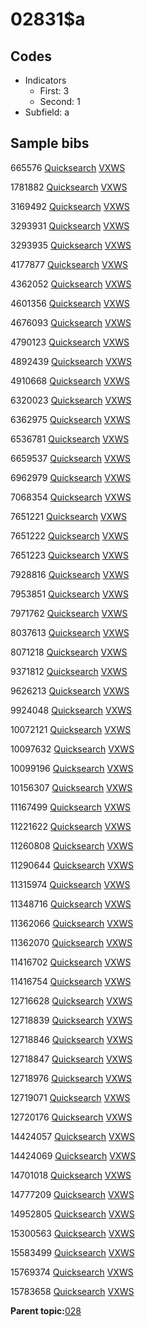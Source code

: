# 02831$a

## Codes

-   Indicators
    -   First: 3
    -   Second: 1
-   Subfield: a

## Sample bibs

665576 [Quicksearch](https://search.library.yale.edu/catalog/665576) [VXWS](http://prodorbis.library.yale.edu:7014/vxws/GetHoldingsService?bibId=665576)

1781882 [Quicksearch](https://search.library.yale.edu/catalog/1781882) [VXWS](http://prodorbis.library.yale.edu:7014/vxws/GetHoldingsService?bibId=1781882)

3169492 [Quicksearch](https://search.library.yale.edu/catalog/3169492) [VXWS](http://prodorbis.library.yale.edu:7014/vxws/GetHoldingsService?bibId=3169492)

3293931 [Quicksearch](https://search.library.yale.edu/catalog/3293931) [VXWS](http://prodorbis.library.yale.edu:7014/vxws/GetHoldingsService?bibId=3293931)

3293935 [Quicksearch](https://search.library.yale.edu/catalog/3293935) [VXWS](http://prodorbis.library.yale.edu:7014/vxws/GetHoldingsService?bibId=3293935)

4177877 [Quicksearch](https://search.library.yale.edu/catalog/4177877) [VXWS](http://prodorbis.library.yale.edu:7014/vxws/GetHoldingsService?bibId=4177877)

4362052 [Quicksearch](https://search.library.yale.edu/catalog/4362052) [VXWS](http://prodorbis.library.yale.edu:7014/vxws/GetHoldingsService?bibId=4362052)

4601356 [Quicksearch](https://search.library.yale.edu/catalog/4601356) [VXWS](http://prodorbis.library.yale.edu:7014/vxws/GetHoldingsService?bibId=4601356)

4676093 [Quicksearch](https://search.library.yale.edu/catalog/4676093) [VXWS](http://prodorbis.library.yale.edu:7014/vxws/GetHoldingsService?bibId=4676093)

4790123 [Quicksearch](https://search.library.yale.edu/catalog/4790123) [VXWS](http://prodorbis.library.yale.edu:7014/vxws/GetHoldingsService?bibId=4790123)

4892439 [Quicksearch](https://search.library.yale.edu/catalog/4892439) [VXWS](http://prodorbis.library.yale.edu:7014/vxws/GetHoldingsService?bibId=4892439)

4910668 [Quicksearch](https://search.library.yale.edu/catalog/4910668) [VXWS](http://prodorbis.library.yale.edu:7014/vxws/GetHoldingsService?bibId=4910668)

6320023 [Quicksearch](https://search.library.yale.edu/catalog/6320023) [VXWS](http://prodorbis.library.yale.edu:7014/vxws/GetHoldingsService?bibId=6320023)

6362975 [Quicksearch](https://search.library.yale.edu/catalog/6362975) [VXWS](http://prodorbis.library.yale.edu:7014/vxws/GetHoldingsService?bibId=6362975)

6536781 [Quicksearch](https://search.library.yale.edu/catalog/6536781) [VXWS](http://prodorbis.library.yale.edu:7014/vxws/GetHoldingsService?bibId=6536781)

6659537 [Quicksearch](https://search.library.yale.edu/catalog/6659537) [VXWS](http://prodorbis.library.yale.edu:7014/vxws/GetHoldingsService?bibId=6659537)

6962979 [Quicksearch](https://search.library.yale.edu/catalog/6962979) [VXWS](http://prodorbis.library.yale.edu:7014/vxws/GetHoldingsService?bibId=6962979)

7068354 [Quicksearch](https://search.library.yale.edu/catalog/7068354) [VXWS](http://prodorbis.library.yale.edu:7014/vxws/GetHoldingsService?bibId=7068354)

7651221 [Quicksearch](https://search.library.yale.edu/catalog/7651221) [VXWS](http://prodorbis.library.yale.edu:7014/vxws/GetHoldingsService?bibId=7651221)

7651222 [Quicksearch](https://search.library.yale.edu/catalog/7651222) [VXWS](http://prodorbis.library.yale.edu:7014/vxws/GetHoldingsService?bibId=7651222)

7651223 [Quicksearch](https://search.library.yale.edu/catalog/7651223) [VXWS](http://prodorbis.library.yale.edu:7014/vxws/GetHoldingsService?bibId=7651223)

7928816 [Quicksearch](https://search.library.yale.edu/catalog/7928816) [VXWS](http://prodorbis.library.yale.edu:7014/vxws/GetHoldingsService?bibId=7928816)

7953851 [Quicksearch](https://search.library.yale.edu/catalog/7953851) [VXWS](http://prodorbis.library.yale.edu:7014/vxws/GetHoldingsService?bibId=7953851)

7971762 [Quicksearch](https://search.library.yale.edu/catalog/7971762) [VXWS](http://prodorbis.library.yale.edu:7014/vxws/GetHoldingsService?bibId=7971762)

8037613 [Quicksearch](https://search.library.yale.edu/catalog/8037613) [VXWS](http://prodorbis.library.yale.edu:7014/vxws/GetHoldingsService?bibId=8037613)

8071218 [Quicksearch](https://search.library.yale.edu/catalog/8071218) [VXWS](http://prodorbis.library.yale.edu:7014/vxws/GetHoldingsService?bibId=8071218)

9371812 [Quicksearch](https://search.library.yale.edu/catalog/9371812) [VXWS](http://prodorbis.library.yale.edu:7014/vxws/GetHoldingsService?bibId=9371812)

9626213 [Quicksearch](https://search.library.yale.edu/catalog/9626213) [VXWS](http://prodorbis.library.yale.edu:7014/vxws/GetHoldingsService?bibId=9626213)

9924048 [Quicksearch](https://search.library.yale.edu/catalog/9924048) [VXWS](http://prodorbis.library.yale.edu:7014/vxws/GetHoldingsService?bibId=9924048)

10072121 [Quicksearch](https://search.library.yale.edu/catalog/10072121) [VXWS](http://prodorbis.library.yale.edu:7014/vxws/GetHoldingsService?bibId=10072121)

10097632 [Quicksearch](https://search.library.yale.edu/catalog/10097632) [VXWS](http://prodorbis.library.yale.edu:7014/vxws/GetHoldingsService?bibId=10097632)

10099196 [Quicksearch](https://search.library.yale.edu/catalog/10099196) [VXWS](http://prodorbis.library.yale.edu:7014/vxws/GetHoldingsService?bibId=10099196)

10156307 [Quicksearch](https://search.library.yale.edu/catalog/10156307) [VXWS](http://prodorbis.library.yale.edu:7014/vxws/GetHoldingsService?bibId=10156307)

11167499 [Quicksearch](https://search.library.yale.edu/catalog/11167499) [VXWS](http://prodorbis.library.yale.edu:7014/vxws/GetHoldingsService?bibId=11167499)

11221622 [Quicksearch](https://search.library.yale.edu/catalog/11221622) [VXWS](http://prodorbis.library.yale.edu:7014/vxws/GetHoldingsService?bibId=11221622)

11260808 [Quicksearch](https://search.library.yale.edu/catalog/11260808) [VXWS](http://prodorbis.library.yale.edu:7014/vxws/GetHoldingsService?bibId=11260808)

11290644 [Quicksearch](https://search.library.yale.edu/catalog/11290644) [VXWS](http://prodorbis.library.yale.edu:7014/vxws/GetHoldingsService?bibId=11290644)

11315974 [Quicksearch](https://search.library.yale.edu/catalog/11315974) [VXWS](http://prodorbis.library.yale.edu:7014/vxws/GetHoldingsService?bibId=11315974)

11348716 [Quicksearch](https://search.library.yale.edu/catalog/11348716) [VXWS](http://prodorbis.library.yale.edu:7014/vxws/GetHoldingsService?bibId=11348716)

11362066 [Quicksearch](https://search.library.yale.edu/catalog/11362066) [VXWS](http://prodorbis.library.yale.edu:7014/vxws/GetHoldingsService?bibId=11362066)

11362070 [Quicksearch](https://search.library.yale.edu/catalog/11362070) [VXWS](http://prodorbis.library.yale.edu:7014/vxws/GetHoldingsService?bibId=11362070)

11416702 [Quicksearch](https://search.library.yale.edu/catalog/11416702) [VXWS](http://prodorbis.library.yale.edu:7014/vxws/GetHoldingsService?bibId=11416702)

11416754 [Quicksearch](https://search.library.yale.edu/catalog/11416754) [VXWS](http://prodorbis.library.yale.edu:7014/vxws/GetHoldingsService?bibId=11416754)

12716628 [Quicksearch](https://search.library.yale.edu/catalog/12716628) [VXWS](http://prodorbis.library.yale.edu:7014/vxws/GetHoldingsService?bibId=12716628)

12718839 [Quicksearch](https://search.library.yale.edu/catalog/12718839) [VXWS](http://prodorbis.library.yale.edu:7014/vxws/GetHoldingsService?bibId=12718839)

12718846 [Quicksearch](https://search.library.yale.edu/catalog/12718846) [VXWS](http://prodorbis.library.yale.edu:7014/vxws/GetHoldingsService?bibId=12718846)

12718847 [Quicksearch](https://search.library.yale.edu/catalog/12718847) [VXWS](http://prodorbis.library.yale.edu:7014/vxws/GetHoldingsService?bibId=12718847)

12718976 [Quicksearch](https://search.library.yale.edu/catalog/12718976) [VXWS](http://prodorbis.library.yale.edu:7014/vxws/GetHoldingsService?bibId=12718976)

12719071 [Quicksearch](https://search.library.yale.edu/catalog/12719071) [VXWS](http://prodorbis.library.yale.edu:7014/vxws/GetHoldingsService?bibId=12719071)

12720176 [Quicksearch](https://search.library.yale.edu/catalog/12720176) [VXWS](http://prodorbis.library.yale.edu:7014/vxws/GetHoldingsService?bibId=12720176)

14424057 [Quicksearch](https://search.library.yale.edu/catalog/14424057) [VXWS](http://prodorbis.library.yale.edu:7014/vxws/GetHoldingsService?bibId=14424057)

14424069 [Quicksearch](https://search.library.yale.edu/catalog/14424069) [VXWS](http://prodorbis.library.yale.edu:7014/vxws/GetHoldingsService?bibId=14424069)

14701018 [Quicksearch](https://search.library.yale.edu/catalog/14701018) [VXWS](http://prodorbis.library.yale.edu:7014/vxws/GetHoldingsService?bibId=14701018)

14777209 [Quicksearch](https://search.library.yale.edu/catalog/14777209) [VXWS](http://prodorbis.library.yale.edu:7014/vxws/GetHoldingsService?bibId=14777209)

14952805 [Quicksearch](https://search.library.yale.edu/catalog/14952805) [VXWS](http://prodorbis.library.yale.edu:7014/vxws/GetHoldingsService?bibId=14952805)

15300563 [Quicksearch](https://search.library.yale.edu/catalog/15300563) [VXWS](http://prodorbis.library.yale.edu:7014/vxws/GetHoldingsService?bibId=15300563)

15583499 [Quicksearch](https://search.library.yale.edu/catalog/15583499) [VXWS](http://prodorbis.library.yale.edu:7014/vxws/GetHoldingsService?bibId=15583499)

15769374 [Quicksearch](https://search.library.yale.edu/catalog/15769374) [VXWS](http://prodorbis.library.yale.edu:7014/vxws/GetHoldingsService?bibId=15769374)

15783658 [Quicksearch](https://search.library.yale.edu/catalog/15783658) [VXWS](http://prodorbis.library.yale.edu:7014/vxws/GetHoldingsService?bibId=15783658)

**Parent topic:**[028](../../tags/028/028.md)

